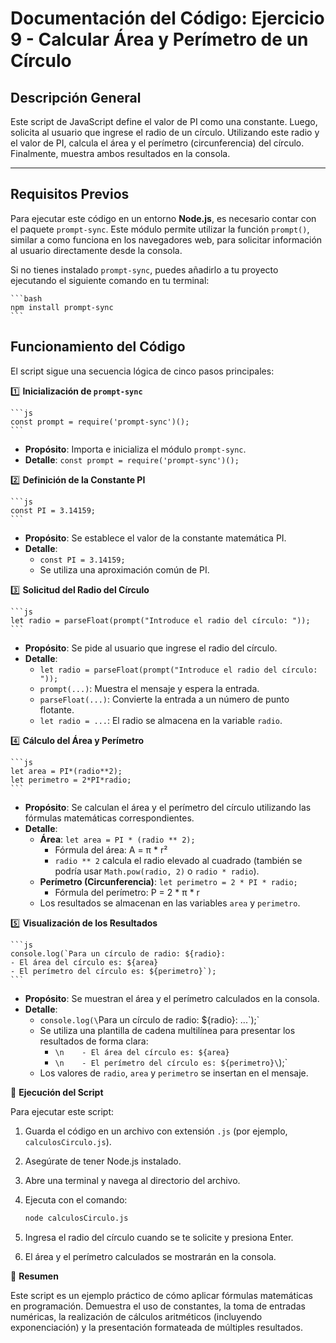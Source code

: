 # Documentación del Código: Ejercicio 9 - Calcular Área y Perímetro de un Círculo

## Descripción General

Este script de JavaScript define el valor de PI como una constante. Luego, solicita al usuario que ingrese el radio de un círculo. Utilizando este radio y el valor de PI, calcula el área y el perímetro (circunferencia) del círculo. Finalmente, muestra ambos resultados en la consola.

---

## Requisitos Previos

Para ejecutar este código en un entorno **Node.js**, es necesario contar con el paquete `prompt-sync`. Este módulo permite utilizar la función `prompt()`, similar a como funciona en los navegadores web, para solicitar información al usuario directamente desde la consola.

Si no tienes instalado `prompt-sync`, puedes añadirlo a tu proyecto ejecutando el siguiente comando en tu terminal:

    ```bash
    npm install prompt-sync
    ```

## Funcionamiento del Código

El script sigue una secuencia lógica de cinco pasos principales:

1️⃣ **Inicialización de `prompt-sync`**

    ```js
    const prompt = require('prompt-sync')();
    ```

*   **Propósito**: Importa e inicializa el módulo `prompt-sync`.
*   **Detalle**: `const prompt = require('prompt-sync')();`

2️⃣ **Definición de la Constante PI**
    
    ```js
    const PI = 3.14159;
    ```

*   **Propósito**: Se establece el valor de la constante matemática PI.
*   **Detalle**:
    *   `const PI = 3.14159;`
    *   Se utiliza una aproximación común de PI.

3️⃣ **Solicitud del Radio del Círculo**

    ```js
    let radio = parseFloat(prompt("Introduce el radio del círculo: "));
    ```

*   **Propósito**: Se pide al usuario que ingrese el radio del círculo.
*   **Detalle**:
    *   `let radio = parseFloat(prompt("Introduce el radio del círculo: "));`
    *   `prompt(...)`: Muestra el mensaje y espera la entrada.
    *   `parseFloat(...)`: Convierte la entrada a un número de punto flotante.
    *   `let radio = ...`: El radio se almacena en la variable `radio`.

4️⃣ **Cálculo del Área y Perímetro**

    ```js
    let area = PI*(radio**2);
    let perimetro = 2*PI*radio;
    ```

*   **Propósito**: Se calculan el área y el perímetro del círculo utilizando las fórmulas matemáticas correspondientes.
*   **Detalle**:
    *   **Área**: `let area = PI * (radio ** 2);`
        *   Fórmula del área: A = π * r²
        *   `radio ** 2` calcula el radio elevado al cuadrado (también se podría usar `Math.pow(radio, 2)` o `radio * radio`).
    *   **Perímetro (Circunferencia)**: `let perimetro = 2 * PI * radio;`
        *   Fórmula del perímetro: P = 2 * π * r
    *   Los resultados se almacenan en las variables `area` y `perimetro`.

5️⃣ **Visualización de los Resultados**

    ```js
    console.log(`Para un círculo de radio: ${radio}:
    - El área del círculo es: ${area}
    - El perímetro del círculo es: ${perimetro}`);
    ```

*   **Propósito**: Se muestran el área y el perímetro calculados en la consola.
*   **Detalle**:
    *   `console.log(\`Para un círculo de radio: ${radio}: ...\`);`
    *   Se utiliza una plantilla de cadena multilínea para presentar los resultados de forma clara:
        *   `\n    - El área del círculo es: ${area}`
        *   `\n    - El perímetro del círculo es: ${perimetro}\`);`
    *   Los valores de `radio`, `area` y `perimetro` se insertan en el mensaje.

🚀 **Ejecución del Script**

Para ejecutar este script:

1.  Guarda el código en un archivo con extensión `.js` (por ejemplo, `calculosCirculo.js`).
2.  Asegúrate de tener Node.js instalado.
3.  Abre una terminal y navega al directorio del archivo.
4.  Ejecuta con el comando:

    ```bash
    node calculosCirculo.js
    ```
5.  Ingresa el radio del círculo cuando se te solicite y presiona Enter.
6.  El área y el perímetro calculados se mostrarán en la consola.

🏁 **Resumen**

Este script es un ejemplo práctico de cómo aplicar fórmulas matemáticas en programación. Demuestra el uso de constantes, la toma de entradas numéricas, la realización de cálculos aritméticos (incluyendo exponenciación) y la presentación formateada de múltiples resultados.
